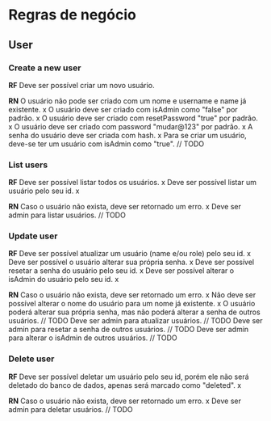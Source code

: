 # Regras de negócio

## User

### Create a new user

**RF**
Deve ser possível criar um novo usuário.

**RN**
O usuário não pode ser criado com um nome e username e name já existente. x
O usuário deve ser criado com isAdmin como "false" por padrão. x
O usuário deve ser criado com resetPassword "true" por padrão. x
O usuário deve ser criado com password "mudar@123" por padrão. x
A senha do usuário deve ser criada com hash. x
Para se criar um usuário, deve-se ter um usuário com isAdmin como "true". // TODO

### List users

**RF**
Deve ser possível listar todos os usuários. x
Deve ser possível listar um usuário pelo seu id. x

**RN**
Caso o usuário não exista, deve ser retornado um erro. x
Deve ser admin para listar usuários. // TODO

### Update user

**RF**
Deve ser possível atualizar um usuário (name e/ou role) pelo seu id. x
Deve ser possível o usuário alterar sua própria senha. x
Deve ser possível resetar a senha do usuário pelo seu id. x
Deve ser possível alterar o isAdmin do usuário pelo seu id. x

**RN**
Caso o usuário não exista, deve ser retornado um erro. x
Não deve ser possível alterar o nome do usuário para um nome já existente. x
O usuário poderá alterar sua própria senha, mas não poderá alterar a senha de outros usuários. // TODO
Deve ser admin para atualizar usuários. // TODO
Deve ser admin para resetar a senha de outros usuários. // TODO
Deve ser admin para alterar o isAdmin de outros usuários. // TODO

### Delete user

**RF**
Deve ser possível deletar um usuário pelo seu id, porém ele não será deletado do banco de dados, apenas será marcado como "deleted". x

**RN**
Caso o usuário não exista, deve ser retornado um erro. x
Deve ser admin para deletar usuários. // TODO
